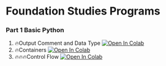 # Foundation Studies Programs 

### Part 1 Basic Python
1. 🔥Output Comment and Data Type [![Open In Colab](https://colab.research.google.com/assets/colab-badge.svg)](https://colab.research.google.com/github/TA-aiacademy/CMU_Course/blob/foundation/Foundation/Part_1/1_Output_Comment_and_Data_Type.ipynb)
2. 🔥Containers [![Open In Colab](https://colab.research.google.com/assets/colab-badge.svg)](https://colab.research.google.com/github/TA-aiacademy/CMU_Course/blob/foundation/Foundation/Part_1/2_Containers.ipynb)
3. 🔥🔥🔥Control Flow [![Open In Colab](https://colab.research.google.com/assets/colab-badge.svg)](https://colab.research.google.com/github/TA-aiacademy/CMU_Course/blob/foundation/Foundation/Part_1/3_Control_Flow.ipynb)
